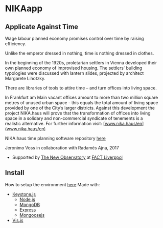 # NIKAapp
## Applicate Against Time

Wage labour planned economy promises control over time by raising efficiency.               

Unlike the emperor dressed in nothing, time is nothing dressed in clothes.   

In the beginning of the 1920s, proletarian settlers in Vienna developed their own planned economy of improvised housing. The settlers' building typologies were discussed with lantern slides, projected by architect Margarete Lihotzky.  
                                                                       
There are libraries of tools to attire time – and turn offices into living space.     

In Frankfurt am Main vacant offices amount to more than two million square metres of unused urban space - this equals the total amount of living space provided by one of the City’s larger districts. Against this development the project NIKA.haus will prove that the transformation of offices into living space in a solidary and non-commercial syndicate of tenements is a realistic alternative. For further information visit: [www.nika.haus/en](www.nika.haus/en)
    
NIKA.haus time planning software repository [here](https://github.com/radames/NIKAapp)

Jeronimo Voss in collaboration with Radamés Ajna, 2017
- Supported by [The New Observatory](http://www.fact.co.uk/projects/the-new-observatory.aspx) at [FACT Liverppol](http://www.fact.co.uk/)

## Install

How to setup the environment [here](install.md)
Made with:

* [Keystone.js](https://github.com/keystonejs/keystone)
	* [Node.js](https://nodejs.org/en/)
	* [MongoDB](https://www.mongodb.com/)
	* [Express](https://expressjs.com/)
	* [Mongoosejs](http://mongoosejs.com/)
* [Vis.js](https://github.com/almende/vis)
